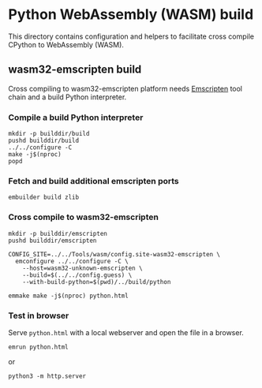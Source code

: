 # Python WebAssembly (WASM) build

This directory contains configuration and helpers to facilitate cross
compile CPython to WebAssembly (WASM).

## wasm32-emscripten build

Cross compiling to wasm32-emscripten platform needs [Emscripten](https://emscripten.org/)
tool chain and a build Python interpreter.

### Compile a build Python interpreter

```shell
mkdir -p builddir/build
pushd builddir/build
../../configure -C
make -j$(nproc)
popd
```

### Fetch and build additional emscripten ports

```shell
embuilder build zlib
```

### Cross compile to wasm32-emscripten

```shell
mkdir -p builddir/emscripten
pushd builddir/emscripten

CONFIG_SITE=../../Tools/wasm/config.site-wasm32-emscripten \
  emconfigure ../../configure -C \
    --host=wasm32-unknown-emscripten \
    --build=$(../../config.guess) \
    --with-build-python=$(pwd)/../build/python

emmake make -j$(nproc) python.html
```

### Test in browser

Serve ``python.html`` with a local webserver and open the file in a browser.

```shell
emrun python.html
```

or

```shell
python3 -m http.server
```
